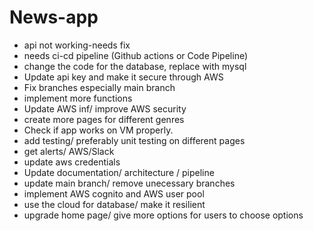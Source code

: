 # News-app

- api not working-needs fix
- needs ci-cd pipeline (Github actions or Code Pipeline)
- change the code for the database, replace with mysql
- Update api key and make it secure through AWS
- Fix branches especially main branch
- implement more functions
- Update AWS inf/ improve AWS security
- create more pages for different genres
- Check if app works on VM properly.
- add testing/ preferably unit testing on different pages
- get alerts/ AWS/Slack
- update aws credentials
- Update documentation/ architecture / pipeline
- update main branch/ remove unecessary branches
- implement AWS cognito and AWS user pool
- use the cloud for database/ make it resilient
- upgrade home page/ give more options for users to choose options 
